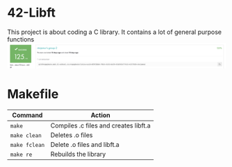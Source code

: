 # 42-Libft
This project is about coding a C library.
It contains a lot of general purpose functions
![Screenshot](result.png)
# Makefile
|Command|Action|
|-------|------|
|`make`|Compiles .c files and creates libft.a|
|`make clean`|Deletes .o files|
|`make fclean`|Delete .o files and libft.a|
|`make re`|Rebuilds the library|

